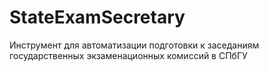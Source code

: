 # StateExamSecretary
Инструмент для автоматизации подготовки к заседаниям государственных экзаменационных комиссий в СПбГУ
